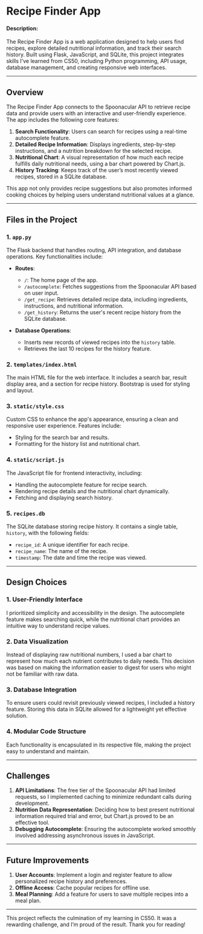 # Recipe Finder App
#### Description:

The Recipe Finder App is a web application designed to help users find recipes, explore detailed nutritional information, and track their search history. Built using Flask, JavaScript, and SQLite, this project integrates skills I’ve learned from CS50, including Python programming, API usage, database management, and creating responsive web interfaces.

---

## Overview

The Recipe Finder App connects to the Spoonacular API to retrieve recipe data and provide users with an interactive and user-friendly experience. The app includes the following core features:
1. **Search Functionality**: Users can search for recipes using a real-time autocomplete feature.
2. **Detailed Recipe Information**: Displays ingredients, step-by-step instructions, and a nutrition breakdown for the selected recipe.
3. **Nutritional Chart**: A visual representation of how much each recipe fulfills daily nutritional needs, using a bar chart powered by Chart.js.
4. **History Tracking**: Keeps track of the user’s most recently viewed recipes, stored in a SQLite database.

This app not only provides recipe suggestions but also promotes informed cooking choices by helping users understand nutritional values at a glance.

---

## Files in the Project

### 1. **`app.py`**
The Flask backend that handles routing, API integration, and database operations. Key functionalities include:
- **Routes**:
  - `/`: The home page of the app.
  - `/autocomplete`: Fetches suggestions from the Spoonacular API based on user input.
  - `/get_recipe`: Retrieves detailed recipe data, including ingredients, instructions, and nutritional information.
  - `/get_history`: Returns the user's recent recipe history from the SQLite database.

- **Database Operations**:
  - Inserts new records of viewed recipes into the `history` table.
  - Retrieves the last 10 recipes for the history feature.

### 2. **`templates/index.html`**
The main HTML file for the web interface. It includes a search bar, result display area, and a section for recipe history. Bootstrap is used for styling and layout.

### 3. **`static/style.css`**
Custom CSS to enhance the app's appearance, ensuring a clean and responsive user experience. Features include:
- Styling for the search bar and results.
- Formatting for the history list and nutritional chart.

### 4. **`static/script.js`**
The JavaScript file for frontend interactivity, including:
- Handling the autocomplete feature for recipe search.
- Rendering recipe details and the nutritional chart dynamically.
- Fetching and displaying search history.

### 5. **`recipes.db`**
The SQLite database storing recipe history. It contains a single table, `history`, with the following fields:
- `recipe_id`: A unique identifier for each recipe.
- `recipe_name`: The name of the recipe.
- `timestamp`: The date and time the recipe was viewed.

---

## Design Choices

### **1. User-Friendly Interface**
I prioritized simplicity and accessibility in the design. The autocomplete feature makes searching quick, while the nutritional chart provides an intuitive way to understand recipe values.

### **2. Data Visualization**
Instead of displaying raw nutritional numbers, I used a bar chart to represent how much each nutrient contributes to daily needs. This decision was based on making the information easier to digest for users who might not be familiar with raw data.

### **3. Database Integration**
To ensure users could revisit previously viewed recipes, I included a history feature. Storing this data in SQLite allowed for a lightweight yet effective solution.

### **4. Modular Code Structure**
Each functionality is encapsulated in its respective file, making the project easy to understand and maintain.

---

## Challenges

1. **API Limitations**: The free tier of the Spoonacular API had limited requests, so I implemented caching to minimize redundant calls during development.
2. **Nutrition Data Representation**: Deciding how to best present nutritional information required trial and error, but Chart.js proved to be an effective tool.
3. **Debugging Autocomplete**: Ensuring the autocomplete worked smoothly involved addressing asynchronous issues in JavaScript.

---

## Future Improvements

1. **User Accounts**: Implement a login and register feature to allow personalized recipe history and preferences.
2. **Offline Access**: Cache popular recipes for offline use.
3. **Meal Planning**: Add a feature for users to save multiple recipes into a meal plan.

---

This project reflects the culmination of my learning in CS50. It was a rewarding challenge, and I’m proud of the result. Thank you for reading!

